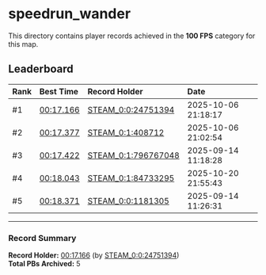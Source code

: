 # speedrun_wander

This directory contains player records achieved in the **100 FPS** category for this map.

## Leaderboard

| Rank | Best Time | Record Holder | Date                |
| :--- | :-------- | :------------ | :------------------ |
| #1   | [00:17.166](./00017166_STEAM_0_0_24751394_20251006-211817.zip) | [STEAM_0:0:24751394](https://speedrun16.com/profile/STEAM_0:0:24751394)   | 2025-10-06 21:18:17 |
| #2   | [00:17.377](./00017377_STEAM_0_1_408712_20251006-210254.zip) | [STEAM_0:1:408712](https://speedrun16.com/profile/STEAM_0:1:408712)   | 2025-10-06 21:02:54 |
| #3   | [00:17.422](./00017422_STEAM_0_1_796767048_20250914-111828.zip) | [STEAM_0:1:796767048](https://speedrun16.com/profile/STEAM_0:1:796767048)   | 2025-09-14 11:18:28 |
| #4   | [00:18.043](./00018043_STEAM_0_1_84733295_20251020-215543.zip) | [STEAM_0:1:84733295](https://speedrun16.com/profile/STEAM_0:1:84733295)   | 2025-10-20 21:55:43 |
| #5   | [00:18.371](./00018371_STEAM_0_0_1181305_20250914-112631.zip) | [STEAM_0:0:1181305](https://speedrun16.com/profile/STEAM_0:0:1181305)   | 2025-09-14 11:26:31 |

---

### Record Summary
**Record Holder:** [00:17.166](./00017166_STEAM_0_0_24751394_20251006-211817.zip) (by [STEAM_0:0:24751394](https://speedrun16.com/profile/STEAM_0:0:24751394))  
**Total PBs Archived:** 5